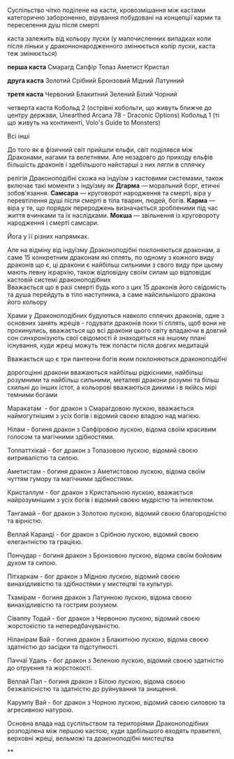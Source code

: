 

Суспільство чітко поділене на касти, кровозмішання між кастами категорично забороненно, вірування побудовані на концепції карми та переселення душ після смерті

  

каста залежить від кольору луски (у малочисленних випадках коли після ліньки у драконнонародженного змінюється колір луски, каста теж змінюється)

  

**перша каста**
Смарагд
Сапфір
Топаз
Аметист
Кристал


**друга каста**
Золотий
Срібний
Бронзовий
Мідний
Латунний

  

**третя каста**
Червоний
Блакитний
Зелений
Білий
Чорний

  

четверта каста
Кобольд 2 (острівні кобольти, що живуть ближче до центру держави, Unearthed Arcana 78 - Draconic Options)
Кобольд 1 (ті що живуть на континенті, Volo's Guide to Monsters)

Всі інші 

  

До того як в фізичний світ прийшли ельфи, світ поділявся між Драконами, нагами та велетнями. Але незадовго до приходу ельфів більшість драконів і здебільшого найстарші з них лягли в сплячку

  

релігія Драконоподібні схожа на індуїзм з кастовими системами, також включає такі моменти з індуїзму як
**Дгарма** — моральний борг, етичні зобов'язання.
**Самсара** — круговорот народження та смерті, віра у перевтілення душі після смерті в тіла тварин, людей, богів.
**Карма** — віра у те, що порядок перероджень визначається зробленими під час життя вчинками та їх наслідками.
**Мокша** — звільнення із круговороту народження і смерті самсари.

Йога у її різних напрямках.

  

Але на відміну від індуїзму Драконоподібні поклоняються драконам, а саме 15 конкретним драконам які сплять, по одному з кожного виду драконів що є, ці дракони є найбільш сильними з свого виду при цьому мають певну ієрархію, також відповідну своїм силам що відповідає кастовій системі драконоподібних  
Вважається що в разі смерті будь кого з цих 15 драконів його свідомість та душа перейдуть в тіло наступника, а саме найсильнішого дракона його кольору

  

Храми у Драконоподібних будуються навколо сплячих драконів, одне з основних занять жреців - годувати драконів поки ті сплять, щоб вони не прокинулись, вважається що всі дракони цього світу впадаючи в довгий сон синхронізують свої свідомості й знаходяться на іншому плані існування, куди жреці можуть теж попасти після довгих медитацій

  

Вважається що є три пантеони богів яким поклоняються драконоподібні

дорогоцінні дракони вважаються найбільш рідкісними, найбільш розумними та найбільш сильними, металеві дракони розумні та більш схильні до інших істот, а кольорові вважаються дикими і в якійсь мірі темними богами

  

Маракатам  - бог дракон з Смарагдовою лускою, вважається наймогутнішим з усіх богів і відомий своєю владою над магією.

Нілам - богиня дракон з Сапфіровою лускою, відома своїм красивим голосом та магічними здібностями.

Топпаттхікай - бог дракон з Топазовою лускою, відомий своєю витривалістю та силою.

Аметистам - богиня дракон з Аметистовою лускою, відома своїм чуттям гумору та магічними здібностями.

Кристаллум - бог дракон з Кристальною лускою, вважається найрозумнішим з усіх богів і відомий своєю мудрістю та інтелектом.

  

Тангамай - бог дракон з Золотою лускою, відомий своєю благородністю та вірністю.

Веллай Каранді - бог дракон з Срібною лускою, відомий своєю елегантністю та грацією.

Пончудар - богиня дракон з Бронзовою лускою, відома своїм бойовим духом та силою.

Пітхаркам - бог дракон з Мідною лускою, відомий своєю винахідливістю та здібностями у мистецтві та культурі.

Тхамірам - богиня дракон з Латунною лускою, відома своєю винахідливістю та гострим розумом.

  

Сіваппу Тодай - бог дракон з Червоною лускою, відомий своєю жорстокістю та непередбачуваністю.

Ніланірам Вай - богиня дракон з Блакитною лускою, відома своєю здатністю до засідки та підступності.

Паччаї Удаль - бог дракон з Зеленою лускою, відомий своєю здатністю до отруєння та жорстокості.

Веллай Пал - богиня дракон з Білою лускою, відома своєю безжалісністю та здатністю до руйнування та знищення.

Карумпу Вай - бог дракон з Чорною лускою, відомий своєю силовою та агресивною натурою.

  

Основна влада над суспільством та територіями Драконоподібних розподілена між першою кастою, куди здебільшого входять правителі, верховні жреці, вельможі та драконоподібні мистецтва

**